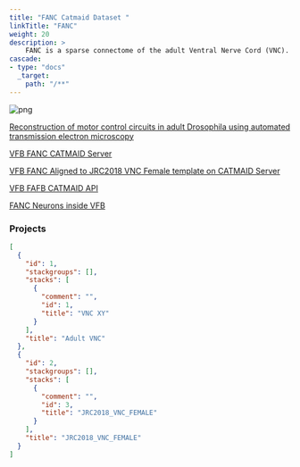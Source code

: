 ```yaml
---
title: "FANC Catmaid Dataset "
linkTitle: "FANC"
weight: 20
description: >
    FANC is a sparse connectome of the adult Ventral Nerve Cord (VNC). Reconstruction of motor control circuits in adult Drosophila using automated transmission electron microscopy; Jasper S. Phelps, David Grant Colburn Hildebrand, Brett J. Graham, Aaron T. Kuan, Logan A. Thomas, Tri M. Nguyen, Julia Buhmann, Anthony W. Azevedo, Anne Sustar, Sweta Agrawal, Mingguan Liu, Brendan L. Shanny, Jan Funke, John C. Tuthill, and Wei-Chung Allen Lee. https://doi.org/10.1016/j.cell.2020.12.013 
cascade:
- type: "docs"
  _target:
    path: "/**"
---
```


![png](https://flyemdev.mrc-lmb.cam.ac.uk/vnc1/2199/small.jpg)

[Reconstruction of motor control circuits in adult Drosophila using automated transmission electron microscopy](https://doi.org/10.1016/j.cell.2020.12.013)


[VFB FANC CATMAID Server](https://fanc.catmaid.virtualflybrain.org/?pid=1&zp=55260&yp=512482.5999999994&xp=173092.19999999998&tool=tracingtool&sid0=1&s0=9&help=true&layout=h(XY,%20%7B%20type:%20%22neuron-search%22,%20id:%20%22neuron-search-1%22,%20options:%20%7B%22annotation-name%22:%20%22publication%22%7D%7D,%200.6))

[VFB FANC Aligned to JRC2018 VNC Female template on CATMAID Server](https://fanc.catmaid.virtualflybrain.org/?pid=2&zp=71600&yp=316800&xp=164400&tool=tracingtool&sid0=3&s0=1&help=true&layout=h(XY,%20%7B%20type:%20%22neuron-search%22,%20id:%20%22neuron-search-1%22,%20options:%20%7B%22annotation-name%22:%20%22publication%22%7D%7D,%200.6))


[VFB FAFB CATMAID API](https://fanc.catmaid.virtualflybrain.org/apis/)

[FANC Neurons inside VFB](https://v2.virtualflybrain.org/org.geppetto.frontend/geppetto?i=VFB_00200000&q=Maniates_Selvin2020,DatasetImages)


### Projects

```json
[
  {
    "id": 1,
    "stackgroups": [],
    "stacks": [
      {
        "comment": "",
        "id": 1,
        "title": "VNC XY"
      }
    ],
    "title": "Adult VNC"
  },
  {
    "id": 2,
    "stackgroups": [],
    "stacks": [
      {
        "comment": "",
        "id": 3,
        "title": "JRC2018_VNC_FEMALE"
      }
    ],
    "title": "JRC2018_VNC_FEMALE"
  }
]
```

